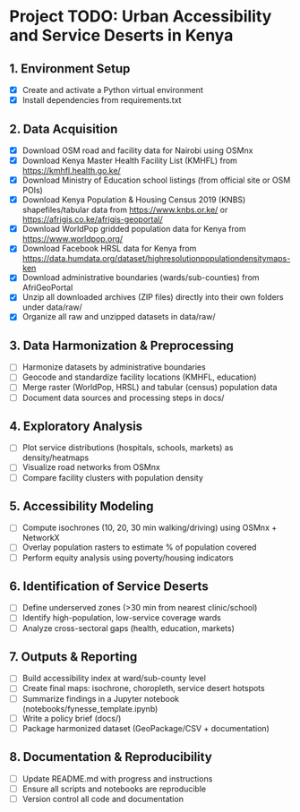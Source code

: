 # Project TODO: Urban Accessibility and Service Deserts in Kenya

## 1. Environment Setup
- [x] Create and activate a Python virtual environment
- [x] Install dependencies from requirements.txt

## 2. Data Acquisition
- [x] Download OSM road and facility data for Nairobi using OSMnx
- [x] Download Kenya Master Health Facility List (KMHFL) from https://kmhfl.health.go.ke/
- [x] Download Ministry of Education school listings (from official site or OSM POIs)
- [x] Download Kenya Population & Housing Census 2019 (KNBS) shapefiles/tabular data from https://www.knbs.or.ke/ or https://afrigis.co.ke/afrigis-geoportal/
- [x] Download WorldPop gridded population data for Kenya from https://www.worldpop.org/
- [x] Download Facebook HRSL data for Kenya from https://data.humdata.org/dataset/highresolutionpopulationdensitymaps-ken
- [x] Download administrative boundaries (wards/sub-counties) from AfriGeoPortal
- [x] Unzip all downloaded archives (ZIP files) directly into their own folders under data/raw/
- [x] Organize all raw and unzipped datasets in data/raw/

## 3. Data Harmonization & Preprocessing
- [ ] Harmonize datasets by administrative boundaries
- [ ] Geocode and standardize facility locations (KMHFL, education)
- [ ] Merge raster (WorldPop, HRSL) and tabular (census) population data
- [ ] Document data sources and processing steps in docs/

## 4. Exploratory Analysis
- [ ] Plot service distributions (hospitals, schools, markets) as density/heatmaps
- [ ] Visualize road networks from OSMnx
- [ ] Compare facility clusters with population density

## 5. Accessibility Modeling
- [ ] Compute isochrones (10, 20, 30 min walking/driving) using OSMnx + NetworkX
- [ ] Overlay population rasters to estimate % of population covered
- [ ] Perform equity analysis using poverty/housing indicators

## 6. Identification of Service Deserts
- [ ] Define underserved zones (>30 min from nearest clinic/school)
- [ ] Identify high-population, low-service coverage wards
- [ ] Analyze cross-sectoral gaps (health, education, markets)

## 7. Outputs & Reporting
- [ ] Build accessibility index at ward/sub-county level
- [ ] Create final maps: isochrone, choropleth, service desert hotspots
- [ ] Summarize findings in a Jupyter notebook (notebooks/fynesse_template.ipynb)
- [ ] Write a policy brief (docs/)
- [ ] Package harmonized dataset (GeoPackage/CSV + documentation)

## 8. Documentation & Reproducibility
- [ ] Update README.md with progress and instructions
- [ ] Ensure all scripts and notebooks are reproducible
- [ ] Version control all code and documentation

